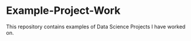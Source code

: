 # Example-Project-Work
This repository contains examples of Data Science Projects I have worked on.
